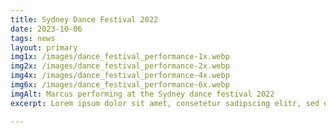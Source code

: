 ```yaml
---
title: Sydney Dance Festival 2022
date: 2023-10-06
tags: news
layout: primary
img1x: /images/dance_festival_performance-1x.webp
img2x: /images/dance_festival_performance-2x.webp
img4x: /images/dance_festival_performance-4x.webp
img6x: /images/dance_festival_performance-6x.webp
imgAlt: Marcus performing at the Sydney dance festival 2022
excerpt: Lorem ipsum dolor sit amet, consetetur sadipscing elitr, sed diam nonumy eirmod tempor invidunt ut labore et dolore magna aliquyam erat, sed diam voluptua. At vero eos et accusam et justo duo dolores et ea rebum. Stet clita kasd gubergren, no sea takimata sanctus est.

---
```


